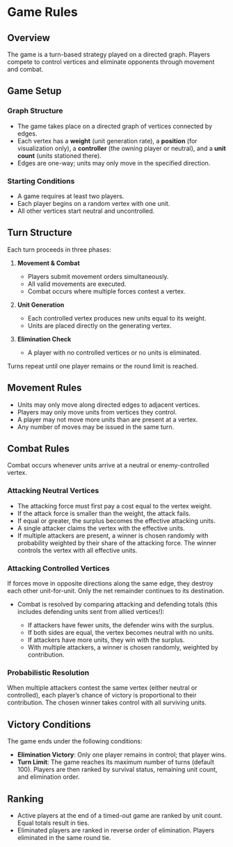 # Game Rules

## Overview

The game is a turn-based strategy played on a directed graph.
Players compete to control vertices and eliminate opponents through movement and combat.

## Game Setup

### Graph Structure

* The game takes place on a directed graph of vertices connected by edges.
* Each vertex has a **weight** (unit generation rate), a **position** (for visualization only), a **controller** (the owning player or neutral), and a **unit count** (units stationed there).
* Edges are one-way; units may only move in the specified direction.

### Starting Conditions

* A game requires at least two players.
* Each player begins on a random vertex with one unit.
* All other vertices start neutral and uncontrolled.

## Turn Structure

Each turn proceeds in three phases:

1. **Movement & Combat**

   * Players submit movement orders simultaneously.
   * All valid movements are executed.
   * Combat occurs where multiple forces contest a vertex.

2. **Unit Generation**

   * Each controlled vertex produces new units equal to its weight.
   * Units are placed directly on the generating vertex.

3. **Elimination Check**

   * A player with no controlled vertices or no units is eliminated.

Turns repeat until one player remains or the round limit is reached.

## Movement Rules

* Units may only move along directed edges to adjacent vertices.
* Players may only move units from vertices they control.
* A player may not move more units than are present at a vertex.
* Any number of moves may be issued in the same turn.

## Combat Rules

Combat occurs whenever units arrive at a neutral or enemy-controlled vertex.

### Attacking Neutral Vertices

* The attacking force must first pay a cost equal to the vertex weight.
* If the attack force is smaller than the weight, the attack fails.
* If equal or greater, the surplus becomes the effective attacking units.
* A single attacker claims the vertex with the effective units.
* If multiple attackers are present, a winner is chosen randomly with probability weighted by their share of the attacking force.
  The winner controls the vertex with all effective units.

### Attacking Controlled Vertices

If forces move in opposite directions along the same edge, they destroy each other unit-for-unit.
Only the net remainder continues to its destination.

* Combat is resolved by comparing attacking and defending totals (this includes defending units sent from allied vertices!):

  * If attackers have fewer units, the defender wins with the surplus.
  * If both sides are equal, the vertex becomes neutral with no units.
  * If attackers have more units, they win with the surplus.
  * With multiple attackers, a winner is chosen randomly, weighted by contribution.

### Probabilistic Resolution

When multiple attackers contest the same vertex (either neutral or controlled), each player’s chance of victory is proportional to their contribution.
The chosen winner takes control with all surviving units.

## Victory Conditions

The game ends under the following conditions:

* **Elimination Victory**: Only one player remains in control; that player wins.
* **Turn Limit**: The game reaches its maximum number of turns (default 100). Players are then ranked by survival status, remaining unit count, and elimination order.

## Ranking

* Active players at the end of a timed-out game are ranked by unit count. Equal totals result in ties.
* Eliminated players are ranked in reverse order of elimination. Players eliminated in the same round tie.
